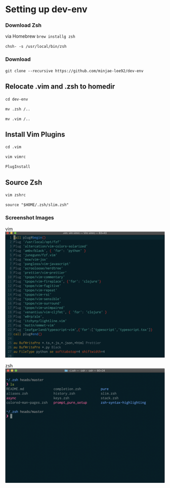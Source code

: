 # Setting up dev-env

### Download Zsh
via Homebrew
`brew installg zsh`

`chsh- -s /usr/local/bin/zsh`

### Download 
`git clone --recursive https://github.com/minjae-lee92/dev-env`

## Relocate .vim and .zsh to homedir

`cd dev-env`

`mv .zsh /..`

`mv .vim /..`

## Install Vim Plugins

`cd .vim`

`vim vimrc`

`PlugInstall`

## Source Zsh

`vim zshrc`

`source "$HOME/.zsh/slim.zsh"`

### Screenshot Images
vim
![vim screenshot](https://github.com/minjae-lee92/dev-env/blob/master/img/vim)

zsh
![zsh screenshot](https://github.com/minjae-lee92/dev-env/blob/master/img/zsh)
